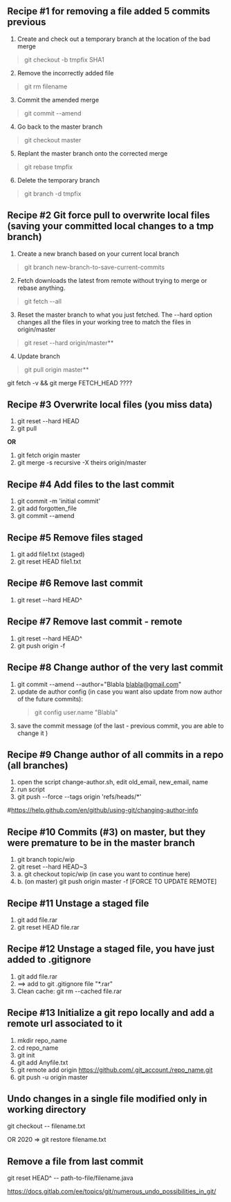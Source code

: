 
## Recipe #1  for removing a file added 5 commits previous

1. Create and check out a temporary branch at the location of the bad merge
> git checkout -b tmpfix SHA1

2. Remove the incorrectly added file
> git rm filename

3. Commit the amended merge
> git commit --amend

4. Go back to the master branch
> git checkout master

5. Replant the master branch onto the corrected merge
> git rebase tmpfix

6. Delete the temporary branch
> git branch -d tmpfix

## Recipe #2 Git force pull to overwrite local files (saving your committed local changes to a tmp branch)

1. Create a new branch based on your current local branch
> git branch new-branch-to-save-current-commits

2. Fetch downloads the latest from remote without trying to merge or rebase anything.
> git fetch --all

3. Reset the master branch to what you just fetched. The --hard option changes all the files in your working tree to match the files in origin/master
> git reset --hard origin/master**

4. Update branch
> git pull origin master**

git fetch -v && git merge FETCH_HEAD  ????

## Recipe #3 Overwrite local files (you miss data)
1. git reset --hard HEAD
2. git pull

**OR**

1. git fetch origin master
2. git merge -s recursive -X theirs origin/master

## Recipe #4 Add files to the last commit
1. git commit -m 'initial commit'
2. git add forgotten_file
3. git commit --amend

## Recipe #5 Remove files staged
1. git add file1.txt  (staged)
2. git reset HEAD file1.txt

## Recipe #6 Remove last commit
1. git reset --hard HEAD^

## Recipe #7 Remove last commit - remote
1. git reset --hard HEAD^
2. git push origin -f

  
## Recipe #8 Change author of the very last commit
1. git commit --amend --author="Blabla <blabla@gmail.com>"
2. update de author config (in case you want also update from now author of the future commits):
    > git config user.name "Blabla" 
3. save the commit message (of the last - previous commit, you are able to change it )

## Recipe #9 Change author of all commits in a repo (all branches)
1. open the script change-author.sh, edit old_email, new_email, name
2. run script
3. git push --force --tags origin 'refs/heads/*'

#https://help.github.com/en/github/using-git/changing-author-info

## Recipe #10 Commits (#3) on master, but they were premature to be in the master branch
1. git branch topic/wip
2. git reset --hard HEAD~3 
3. a. git checkout topic/wip (in case you want to continue here)
3. b. (on master) git push origin master -f [FORCE TO UPDATE REMOTE]

## Recipe #11 Unstage a staged file
1. git add file.rar
2. git reset HEAD file.rar

## Recipe #12 Unstage a staged file, you have just added to .gitignore
1. git add file.rar
2. ==> add to git .gitignore file "*.rar"
3. Clean cache: git rm --cached file.rar

## Recipe #13 Initialize a git repo locally and add a remote url associated to it
1. mkdir repo_name
2. cd repo_name
3. git init
4. git add Anyfile.txt
5. git remote add origin  https://github.com/.git_account./repo_name.git
6. git push -u origin master


## Undo changes in a single file modified only in working directory
git checkout -- filename.txt

OR
2020  => git restore filename.txt

## Remove a file from last commit
git reset HEAD^ -- path-to-file/filename.java

https://docs.gitlab.com/ee/topics/git/numerous_undo_possibilities_in_git/